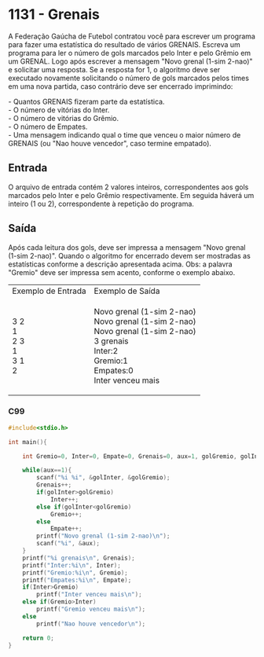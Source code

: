 <html>
  <body style="padding: 10px 0px">
    <div class="header">
      <h1>1131 - Grenais</h1>
      <div class="problem">
        <div class="description">
          <p>
            A Federação Gaúcha de Futebol contratou você para escrever um
            programa para fazer uma estatística do resultado de vários GRENAIS.
            Escreva um programa para ler o número de gols marcados pelo Inter e
            pelo Grêmio em um GRENAL. Logo após escrever a mensagem "Novo grenal
            (1-sim 2-nao)" e solicitar uma resposta. Se a resposta for 1, o
            algoritmo deve ser executado novamente solicitando o número de gols
            marcados pelos times em uma nova partida, caso contrário deve ser
            encerrado imprimindo:
          </p>
          <p>
            - Quantos GRENAIS fizeram parte da estatística.<br />
            - O número de vitórias do Inter.<br />
            - O número de vitórias do Grêmio.<br />
            - O número de Empates.<br />
            - Uma mensagem indicando qual o time que venceu o maior número de
            GRENAIS (ou "Nao houve vencedor", caso termine empatado).
          </p>
        </div>
        <h2>Entrada</h2>
        <div class="input">
          <p>
            O arquivo de entrada contém 2 valores inteiros, correspondentes aos
            gols marcados pelo Inter e pelo Grêmio respectivamente. Em seguida
            háverá um inteiro (1 ou 2), correspondente à repetição do programa.
          </p>
        </div>
        <h2>Saída</h2>
        <div class="output">
          <p>
            Após cada leitura dos gols, deve ser impressa a mensagem "Novo
            grenal (1-sim 2-nao)". Quando o algoritmo for encerrado devem ser
            mostradas as estatísticas conforme a descrição apresentada acima.
            Obs: a palavra "Gremio" deve ser impressa sem acento, conforme o
            exemplo abaixo.
          </p>
        </div>
        <div class="both"></div>
        <table>
          <tbody>
            <tr>
              <td>Exemplo de Entrada</td>
              <td>Exemplo de Saída</td>
            </tr>
            <tr>
              <td class="division">
                <p>
                  3 2<br />
                  1<br />
                  2 3<br />
                  1<br />
                  3 1<br />
                  2
                </p>
              </td>
              <td>
                <p>
                  Novo grenal (1-sim 2-nao)<br />
                  Novo grenal (1-sim 2-nao)<br />
                  Novo grenal (1-sim 2-nao)<br />
                  3 grenais<br />
                  Inter:2<br />
                  Gremio:1<br />
                  Empates:0<br />
                  Inter venceu mais
                </p>
              </td>
            </tr>
          </tbody>
        </table>
      </div>
    </div>
  </body>
</html>

### C99

```c
#include<stdio.h>

int main(){

	int Gremio=0, Inter=0, Empate=0, Grenais=0, aux=1, golGremio, golInter;

	while(aux==1){
		scanf("%i %i", &golInter, &golGremio);
		Grenais++;
		if(golInter>golGremio)
			Inter++;
		else if(golInter<golGremio)
			Gremio++;
		else
			Empate++;
		printf("Novo grenal (1-sim 2-nao)\n");
		scanf("%i", &aux);
	}
	printf("%i grenais\n", Grenais);
	printf("Inter:%i\n", Inter);
	printf("Gremio:%i\n", Gremio);
	printf("Empates:%i\n", Empate);
	if(Inter>Gremio)
		printf("Inter venceu mais\n");
	else if(Gremio>Inter)
		printf("Gremio venceu mais\n");
	else
		printf("Nao houve vencedor\n");

	return 0;
}
```
